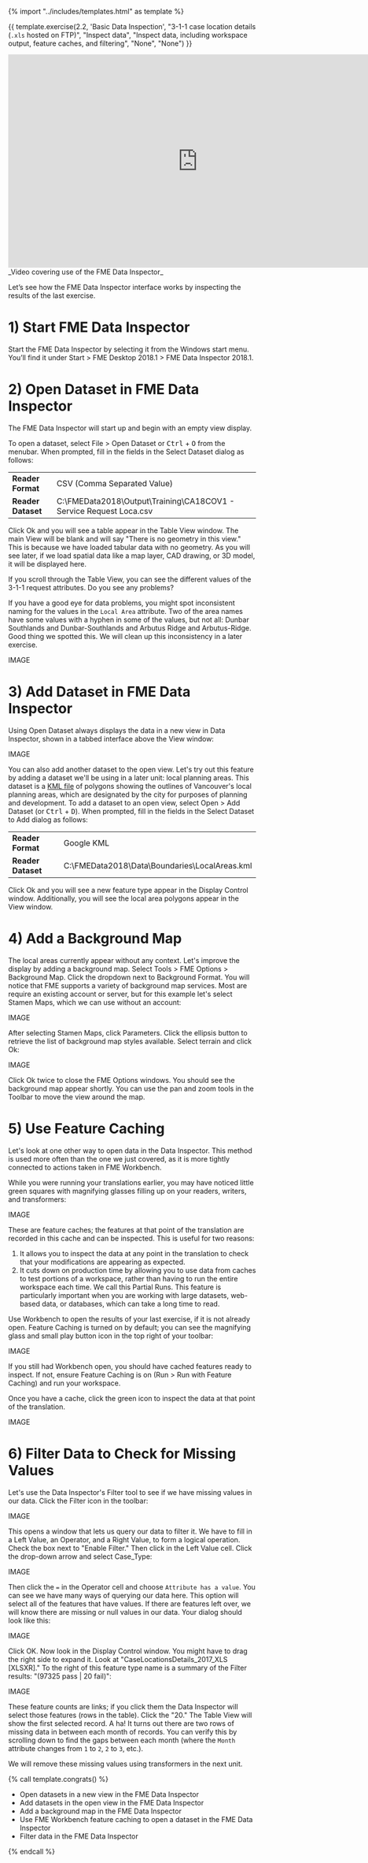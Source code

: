 {% import "../includes/templates.html" as template %}

{{ template.exercise(2.2,
               'Basic Data Inspection',
               "3-1-1 case location details (`.xls` hosted on FTP)",
               "Inspect data",
               "Inspect data, including workspace output, feature caches, and filtering",
               "None",
               "None")
}}

<iframe width="770" height="433" src="https://www.youtube.com/embed/?listType=playlist&list=PLFxZDg3GNCguPKqew9ZvqCNZCZOoiwtC5&index=3" frameborder="0" allow="autoplay; encrypted-media" allowfullscreen></iframe>
_Video covering use of the FME Data Inspector_

Let’s see how the FME Data Inspector interface works by inspecting the results of the last exercise.

# 1) Start FME Data Inspector

Start the FME Data Inspector by selecting it from the Windows start menu. You’ll find it under Start > FME Desktop 2018.1 > FME Data Inspector 2018.1.

# 2) Open Dataset in FME Data Inspector

The FME Data Inspector will start up and begin with an empty view display.

To open a dataset, select File > Open Dataset or <kbd>Ctrl</kbd> + <kbd>O</kbd> from the menubar.
When prompted, fill in the fields in the Select Dataset dialog as follows:

<table style="border: 0px">

  <tr>
    <td style="font-weight: bold">Reader Format</td>
    <td style="">CSV (Comma Separated Value)</td>
  </tr>

  <tr>
    <td style="font-weight: bold">Reader Dataset</td>
    <td style="">C:\FMEData2018\Output\Training\CA18COV1 - Service Request Loca.csv</td>
  </tr>

</table>

Click Ok and you will see a table appear in the Table View window. The main View will be blank and will say "There is no geometry in this view." This is because we have loaded tabular data with no geometry. As you will see later, if we load spatial data like a map layer, CAD drawing, or 3D model, it will be displayed here.

If you scroll through the Table View, you can see the different values of the 3-1-1 request attributes. Do you see any problems?

If you have a good eye for data problems, you might spot inconsistent naming for the values in the `Local Area` attribute. Two of the area names have some values with a hyphen in some of the values, but not all: Dunbar Southlands and Dunbar-Southlands and Arbutus Ridge and Arbutus-Ridge. Good thing we spotted this. We will clean up this inconsistency in a later exercise.

IMAGE

# 3) Add Dataset in FME Data Inspector

Using Open Dataset always displays the data in a new view in Data Inspector, shown in a tabbed interface above the View window:

IMAGE

You can also add another dataset to the open view. Let's try out this feature by adding a dataset we'll be using in a later unit: local planning areas. This dataset is a [KML file](https://en.wikipedia.org/wiki/Keyhole_Markup_Language) of polygons showing the outlines of Vancouver's local planning areas, which are designated by the city for purposes of planning and development. To add a dataset to an open view, select Open > Add Dataset (or <kbd>Ctrl</kbd> + <kbd>D</kbd>). When prompted, fill in the fields in the Select Dataset to Add dialog as follows:

<table style="border: 0px">

  <tr>
    <td style="font-weight: bold">Reader Format</td>
    <td style="">Google KML</td>
  </tr>

  <tr>
    <td style="font-weight: bold">Reader Dataset</td>
    <td style="">C:\FMEData2018\Data\Boundaries\LocalAreas.kml</td>
  </tr>

</table>

Click Ok and you will see a new feature type appear in the Display Control window. Additionally, you will see the local area polygons appear in the View window.

# 4) Add a Background Map

The local areas currently appear without any context. Let's improve the display by adding a background map. Select Tools > FME Options > Background Map. Click the dropdown next to Background Format. You will notice that FME supports a variety of background map services. Most are require an existing account or server, but for this example let's select Stamen Maps, which we can use without an account:

IMAGE

After selecting Stamen Maps, click Parameters. Click the ellipsis button to retrieve the list of background map styles available. Select terrain and click Ok:

IMAGE

Click Ok twice to close the FME Options windows. You should see the background map appear shortly. You can use the pan and zoom tools in the Toolbar to move the view around the map.

# 5) Use Feature Caching

Let's look at one other way to open data in the Data Inspector. This method is used more often than the one we just covered, as it is more tightly connected to actions taken in FME Workbench.

While you were running your translations earlier, you may have noticed little green squares with magnifying glasses filling up on your readers, writers, and transformers:

IMAGE

These are feature caches; the features at that point of the translation are recorded in this cache and can be inspected. This is useful for two reasons:

1. It allows you to inspect the data at any point in the translation to check that your modifications are appearing as expected.
2. It cuts down on production time by allowing you to use data from caches to test portions of a workspace, rather than having to run the entire workspace each time. We call this Partial Runs. This feature is particularly important when you are working with large datasets, web-based data, or databases, which can take a long time to read.

Use Workbench to open the results of your last exercise, if it is not already open. Feature Caching is turned on by default; you can see the magnifying glass and small play button icon in the top right of your toolbar:

IMAGE

If you still had Workbench open, you should have cached features ready to inspect. If not, ensure Feature Caching is on (Run > Run with Feature Caching) and run your workspace.

Once you have a cache, click the green icon to inspect the data at that point of the translation.

IMAGE

# 6) Filter Data to Check for Missing Values

Let's use the Data Inspector's Filter tool to see if we have missing values in our data. Click the Filter icon in the toolbar:

IMAGE

This opens a window that lets us query our data to filter it. We have to fill in a Left Value, an Operator, and a Right Value, to form a logical operation. Check the box next to "Enable Filter." Then click in the Left Value cell. Click the drop-down arrow and select Case_Type:

IMAGE

Then click the `=` in the Operator cell and choose `Attribute has a value`. You can see we have many ways of querying our data here. This option will select all of the features that have values. If there are features left over, we will know there are missing or null values in our data. Your dialog should look like this:

IMAGE

Click OK. Now look in the Display Control window. You might have to drag the right side to expand it. Look at "CaseLocationsDetails_2017_XLS [XLSXR]." To the right of this feature type name is a summary of the Filter results: "(97325 pass | 20 fail)":

IMAGE

These feature counts are links; if you click them the Data Inspector will select those features (rows in the table). Click the "20." The Table View will show the first selected record. A ha! It turns out there are two rows of missing data in between each month of records. You can verify this by scrolling down to find the gaps between each month (where the `Month` attribute changes from `1` to `2`, `2` to `3`, etc.).

We will remove these missing values using transformers in the next unit.

{% call template.congrats() %}

<ul>
  <li>Open datasets in a new view in the FME Data Inspector</li>
  <li>Add datasets in the open view in the FME Data Inspector</li>
  <li>Add a background map in the FME Data Inspector</li>
  <li>Use FME Workbench feature caching to open a dataset in the FME Data Inspector</li>
  <li>Filter data in the FME Data Inspector</li>
</ul>

{% endcall %}
